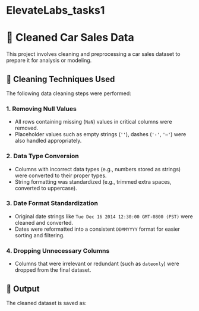 # ElevateLabs_tasks1

# 🚗 Cleaned Car Sales Data

This project involves cleaning and preprocessing a car sales dataset to prepare it for analysis or modeling.

## 🧹 Cleaning Techniques Used

The following data cleaning steps were performed:

### 1. Removing Null Values
- All rows containing missing (`NaN`) values in critical columns were removed.
- Placeholder values such as empty strings (`''`), dashes (`'-'`, `'—'`) were also handled appropriately.

### 2. Data Type Conversion
- Columns with incorrect data types (e.g., numbers stored as strings) were converted to their proper types.
- String formatting was standardized (e.g., trimmed extra spaces, converted to uppercase).

### 3. Date Format Standardization
- Original date strings like `Tue Dec 16 2014 12:30:00 GMT-0800 (PST)` were cleaned and converted.
- Dates were reformatted into a consistent `DDMMYYYY` format for easier sorting and filtering.

### 4. Dropping Unnecessary Columns
- Columns that were irrelevant or redundant (such as `dateonly`) were dropped from the final dataset.

## 💾 Output

The cleaned dataset is saved as:


